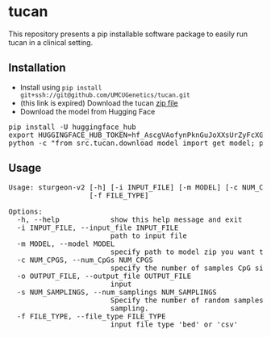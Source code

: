 # tucan
This repository presents a pip installable software package to easily run tucan in a clinical setting.

## Installation
* Install using `pip install git+ssh://git@github.com/UMCUGenetics/tucan.git`
* (this link is expired) Download the tucan [zip file](https://filesender.surf.nl/?s=download&token=540a148b-a695-4ad7-a303-2f320dddf484)
* Download the model from Hugging Face 
<pre>
pip install -U huggingface_hub
export HUGGINGFACE_HUB_TOKEN=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
python -c "from src.tucan.download_model import get_model; print(get_model())"
</pre>
## Usage
<pre>
Usage: sturgeon-v2 [-h] [-i INPUT_FILE] [-m MODEL] [-c NUM_CPGS] [-o OUTPUT_FILE] [-s NUM_SAMPLINGS]
                   [-f FILE_TYPE]

Options:
  -h, --help            show this help message and exit
  -i INPUT_FILE, --input_file INPUT_FILE
                        path to input file
  -m MODEL, --model MODEL
                        specify path to model zip you want to use.
  -c NUM_CPGS, --num_CpGs NUM_CPGS
                        specify the number of samples CpG sites (default is to use all available sites).
  -o OUTPUT_FILE, --output_file OUTPUT_FILE
                        input
  -s NUM_SAMPLINGS, --num_samplings NUM_SAMPLINGS
                        Specify the number of random samples of size num_CpGs. Default is 1 random
                        sampling.
  -f FILE_TYPE, --file_type FILE_TYPE
                        input file type 'bed' or 'csv'
</pre>
